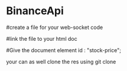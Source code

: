 # BinanceApi

#create a file for your web-socket code

#link the file to your html doc

#Give the document element id : "stock-price";

your can as well clone the res using git clone
